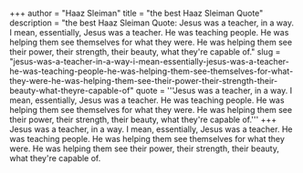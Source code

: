 +++
author = "Haaz Sleiman"
title = "the best Haaz Sleiman Quote"
description = "the best Haaz Sleiman Quote: Jesus was a teacher, in a way. I mean, essentially, Jesus was a teacher. He was teaching people. He was helping them see themselves for what they were. He was helping them see their power, their strength, their beauty, what they're capable of."
slug = "jesus-was-a-teacher-in-a-way-i-mean-essentially-jesus-was-a-teacher-he-was-teaching-people-he-was-helping-them-see-themselves-for-what-they-were-he-was-helping-them-see-their-power-their-strength-their-beauty-what-theyre-capable-of"
quote = '''Jesus was a teacher, in a way. I mean, essentially, Jesus was a teacher. He was teaching people. He was helping them see themselves for what they were. He was helping them see their power, their strength, their beauty, what they're capable of.'''
+++
Jesus was a teacher, in a way. I mean, essentially, Jesus was a teacher. He was teaching people. He was helping them see themselves for what they were. He was helping them see their power, their strength, their beauty, what they're capable of.
